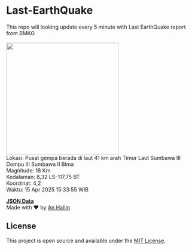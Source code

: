 # Last-EarthQuake
This repo will looking update every 5 minute with Last EarthQuake report from BMKG
<br>
<br>
<img src="undefined" width="300"/>
<br>
Lokasi: Pusat gempa berada di laut 41 km arah Timur Laut Sumbawa  III Dompu III Sumbawa II Bima <br>
Magnitude: 18 Km <br>
Kedalaman: 8,32 LS-117,75 BT <br>
Koordinat: 4,2 <br>
Waktu: 15 Apr 2025 15:33:55 WIB <br>

<a href="./data/data.json">**JSON Data**</a>
<br>
Made with ❤️ by <a href="https://github.com/an-halim">An Halim</a>
## License

This project is open source and available under the [MIT License](LICENSE).
